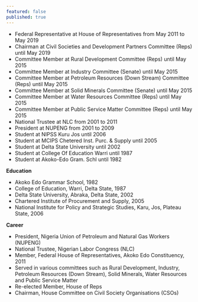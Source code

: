 ```yaml
---
featured: false
published: true
---
```

* Federal Representative at House of Representatives from May 2011 to May 2019
* Chairman at Civil Societies and Development Partners Committee (Reps) until May 2019
* Committee Member at Rural Development Committee (Reps) until May 2015
* Committee Member at Industry Committee (Senate) until May 2015
* Committee Member at Petroleum Resources (Down Stream) Committee (Reps) until May 2015
* Committee Member at Solid Minerals Committee (Senate) until May 2015
* Committee Member at Water Resources Committee (Reps) until May 2015
* Committee Member at Public Service Matter Committee (Reps) until May 2015
* National Trustee at NLC from 2001 to 2011
* President at NUPENG from 2001 to 2009
* Student at NIPSS Kuru Jos until 2006
* Student at MCIPS Chetered Inst. Purc. & Supply until 2005
* Student at Delta State University until 2002
* Student at College Of Education Warri until 1987
* Student at Akoko-Edo Gram. Schl until 1982

**Education**
- Akoko Edo Grammar School, 1982
- College of Education, Warri, Delta State, 1987
- Delta State University, Abraka, Delta State, 2002
- Chartered Institute of Procurement and Supply, 2005
- National Institute for Policy and Strategic Studies, Karu, Jos, Plateau State, 2006


**Career**
- President, Nigeria Union of Petroleum and Natural Gas Workers (NUPENG) 
- National Trustee, Nigerian Labor Congress (NLC) 
- Member, Federal House of Representatives, Akoko Edo Constituency, 2011
- Served in various committees such as Rural Development, Industry, Petroleum Resources (Down Stream), Solid Minerals, Water Resources and Public Service Matter
- Re-elected Member, House of Reps
- Chairman, House Committee on Civil Society Organisations (CSOs)

